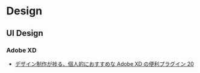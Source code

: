 # Design

## UI Design

### Adobe XD

- [デザイン制作が捗る、個人的におすすめな Adobe XD の便利プラグイン 20](https://www.nxworld.net/services-resource/20-adobe-xd-recommended-plugins.html)
